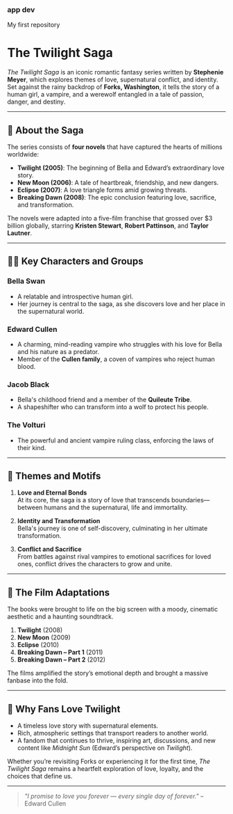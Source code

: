 ### app dev
My first repository
# The Twilight Saga

*The Twilight Saga* is an iconic romantic fantasy series written by **Stephenie Meyer**, which explores themes of love, supernatural conflict, and identity. Set against the rainy backdrop of **Forks, Washington**, it tells the story of a human girl, a vampire, and a werewolf entangled in a tale of passion, danger, and destiny.

---

## 📖 About the Saga

The series consists of **four novels** that have captured the hearts of millions worldwide:

- **Twilight (2005)**: The beginning of Bella and Edward’s extraordinary love story.
- **New Moon (2006)**: A tale of heartbreak, friendship, and new dangers.
- **Eclipse (2007)**: A love triangle forms amid growing threats.
- **Breaking Dawn (2008)**: The epic conclusion featuring love, sacrifice, and transformation.

The novels were adapted into a five-film franchise that grossed over $3 billion globally, starring **Kristen Stewart**, **Robert Pattinson**, and **Taylor Lautner**.

---

## 🧛‍♂️ Key Characters and Groups

### **Bella Swan**
- A relatable and introspective human girl.
- Her journey is central to the saga, as she discovers love and her place in the supernatural world.

### **Edward Cullen**
- A charming, mind-reading vampire who struggles with his love for Bella and his nature as a predator.
- Member of the **Cullen family**, a coven of vampires who reject human blood.

### **Jacob Black**
- Bella's childhood friend and a member of the **Quileute Tribe**.
- A shapeshifter who can transform into a wolf to protect his people.

### **The Volturi**
- The powerful and ancient vampire ruling class, enforcing the laws of their kind.

---

## 🌙 Themes and Motifs

1. **Love and Eternal Bonds**  
   At its core, the saga is a story of love that transcends boundaries—between humans and the supernatural, life and immortality.  

2. **Identity and Transformation**  
   Bella's journey is one of self-discovery, culminating in her ultimate transformation.  

3. **Conflict and Sacrifice**  
   From battles against rival vampires to emotional sacrifices for loved ones, conflict drives the characters to grow and unite.  

---

## 🎥 The Film Adaptations

The books were brought to life on the big screen with a moody, cinematic aesthetic and a haunting soundtrack.  

1. **Twilight** (2008)  
2. **New Moon** (2009)  
3. **Eclipse** (2010)  
4. **Breaking Dawn – Part 1** (2011)  
5. **Breaking Dawn – Part 2** (2012)  

The films amplified the story’s emotional depth and brought a massive fanbase into the fold.

---

## 🌌 Why Fans Love Twilight

- A timeless love story with supernatural elements.  
- Rich, atmospheric settings that transport readers to another world.  
- A fandom that continues to thrive, inspiring art, discussions, and new content like *Midnight Sun* (Edward’s perspective on *Twilight*).  

Whether you’re revisiting Forks or experiencing it for the first time, *The Twilight Saga* remains a heartfelt exploration of love, loyalty, and the choices that define us.

---

> *"I promise to love you forever — every single day of forever."* – Edward Cullen
